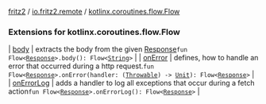[fritz2](../../index.md) / [io.fritz2.remote](../index.md) / [kotlinx.coroutines.flow.Flow](./index.md)

### Extensions for kotlinx.coroutines.flow.Flow

| [body](body.md) | extracts the body from the given [Response](https://kotlinlang.org/api/latest/jvm/stdlib/org.w3c.fetch/-response/index.html)`fun Flow<`[`Response`](https://kotlinlang.org/api/latest/jvm/stdlib/org.w3c.fetch/-response/index.html)`>.body(): Flow<`[`String`](https://kotlinlang.org/api/latest/jvm/stdlib/kotlin/-string/index.html)`>` |
| [onError](on-error.md) | defines, how to handle an error that occurred during a http request.`fun Flow<`[`Response`](https://kotlinlang.org/api/latest/jvm/stdlib/org.w3c.fetch/-response/index.html)`>.onError(handler: (`[`Throwable`](https://kotlinlang.org/api/latest/jvm/stdlib/kotlin/-throwable/index.html)`) -> `[`Unit`](https://kotlinlang.org/api/latest/jvm/stdlib/kotlin/-unit/index.html)`): Flow<`[`Response`](https://kotlinlang.org/api/latest/jvm/stdlib/org.w3c.fetch/-response/index.html)`>` |
| [onErrorLog](on-error-log.md) | adds a handler to log all exceptions that occur during a fetch action`fun Flow<`[`Response`](https://kotlinlang.org/api/latest/jvm/stdlib/org.w3c.fetch/-response/index.html)`>.onErrorLog(): Flow<`[`Response`](https://kotlinlang.org/api/latest/jvm/stdlib/org.w3c.fetch/-response/index.html)`>` |

